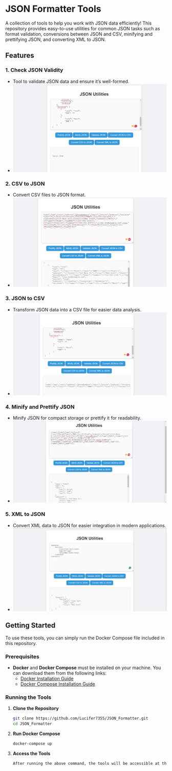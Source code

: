 # JSON Formatter Tools

A collection of tools to help you work with JSON data efficiently! This repository provides easy-to-use utilities for common JSON tasks such as format validation, conversions between JSON and CSV, minifying and prettifying JSON, and converting XML to JSON.

## Features

### 1. **Check JSON Validity**
   - Tool to validate JSON data and ensure it’s well-formed.
   - ![Check JSON Validity](demonstration-images/check_json_validity.png)

### 2. **CSV to JSON**
   - Convert CSV files to JSON format.
   - ![CSV to JSON](demonstration-images/csv_to_json.png)

### 3. **JSON to CSV**
   - Transform JSON data into a CSV file for easier data analysis.
   - ![JSON to CSV](demonstration-images/json_to_csv.png)

### 4. **Minify and Prettify JSON**
   - Minify JSON for compact storage or prettify it for readability.
   - ![Minify to Pretty JSON](demonstration-images/minified_to_pretty_json.png)

### 5. **XML to JSON**
   - Convert XML data to JSON for easier integration in modern applications.
   - ![XML to JSON](demonstration-images/xml_to_json.png)

## Getting Started

To use these tools, you can simply run the Docker Compose file included in this repository.

### Prerequisites

- **Docker** and **Docker Compose** must be installed on your machine. You can download them from the following links:
  - [Docker Installation Guide](https://docs.docker.com/get-docker/)
  - [Docker Compose Installation Guide](https://docs.docker.com/compose/install/)

### Running the Tools

1. **Clone the Repository**
   ```bash
   git clone https://github.com/Lucifer7355/JSON_Formatter.git
   cd JSON_Formatter

2. **Run Docker Compose**
    ```bash
    docker-compose up

3. **Access the Tools**
    ```bash
    After running the above command, the tools will be accessible at the specified endpoints in your browser or through API calls, depending on how they are configured in the docker-compose.yml.
